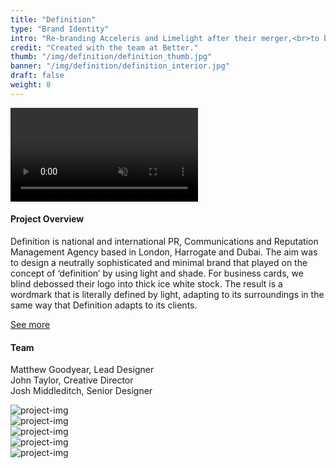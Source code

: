 ```yaml
---
title: "Definition"
type: "Brand Identity"
intro: "Re-branding Acceleris and Limelight after their merger,<br>to bring unity to their new organisation."
credit: "Created with the team at Better."
thumb: "/img/definition/definition_thumb.jpg"
banner: "/img/definition/definition_interior.jpg"
draft: false
weight: 8
---
```

<div class="row">
    <div class="col-xs-12">
        <video alt="project-video" class="project-img project-video banner" autoplay loop muted>
            <source src="/img/definition/definition_video.mp4" type="video/mp4">
        </video>
    </div>
</div>
<div class="row work-detail-container">
    <div class="col-xs-offset-0 col-xs-12 col-sm-offset-1 col-sm-6">
        <h4>Project Overview</h4>
        <p class="work-detail">
            Definition is national and international PR, Communications and Reputation Management Agency based in London, Harrogate and Dubai. The aim was to design a neutrally sophisticated and minimal brand that played on the concept of ‘definition’ by using light and shade. For business cards, we blind debossed their logo into thick ice white stock. The result is a wordmark that is literally defined by light, adapting to its surroundings in the same way that Definition adapts to its clients.
        </p>
        <p><a href="https://better.agency/work/definition/" class="work-detail-link">See more</a></p>
    </div>
    <div class="col-xs-offset-0 col-xs-12 col-sm-offset-1 col-sm-3">
        <h4>Team</h4>
        <p class="work-detail team">
            Matthew Goodyear, Lead Designer
            <br>
            John Taylor, Creative Director
            <br>
            Josh Middleditch, Senior  Designer
        </p>
    </div>
</div>
<div class="row">
    <div class="col-xs-12">
        <img src="/img/definition/definition_interior.jpg" alt="project-img" class="project-img">
    </div>
</div>
<div class="row">
    <div class="col-xs-12">
        <img src="/img/definition/definition_card1.jpg" alt="project-img" class="project-img">
    </div>
</div>
<div class="row">
    <div class="col-xs-12 col-sm-8">
        <img src="/img/definition/definition_card3.jpg" alt="project-img" class="project-img">
    </div>
</div>
<div class="row end-xs">
    <div class="col-xs-12 col-sm-8">
        <img src="/img/definition/definition_card2.jpg" alt="project-img" class="project-img">
    </div>
</div>
<div class="row">
    <div class="col-xs-12">
        <img src="/img/definition/definition_stationery.jpg" alt="project-img" class="project-img">
    </div>
</div>
